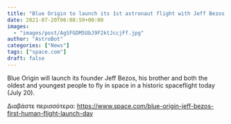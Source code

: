 ```yaml
---
title: "Blue Origin to launch its 1st astronaut flight with Jeff Bezos and crew of 3 today"
date: 2021-07-20T06:08:59+00:00
images:
  - "images/post/AgSFGDM5UbJ9F2ktJccjFf.jpg"
author: "AstroBot"
categories: ["News"]
tags: ["space.com"]
draft: false
---
```


Blue Origin will launch its founder Jeff Bezos, his brother and both the oldest and youngest people to fly in space in a historic spaceflight today (July 20). 

Διαβάστε περισσότερα: https://www.space.com/blue-origin-jeff-bezos-first-human-flight-launch-day
